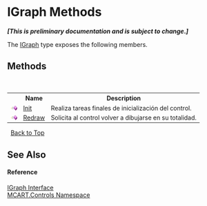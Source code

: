# IGraph Methods
 _**\[This is preliminary documentation and is subject to change.\]**_

The <a href="f404b7dc-823a-2f22-0c4b-cf8c732ef3e1">IGraph</a> type exposes the following members.


## Methods
&nbsp;<table><tr><th></th><th>Name</th><th>Description</th></tr><tr><td>![Public method](media/pubmethod.gif "Public method")</td><td><a href="2b576f41-e8f6-2c99-0bd1-062ac4c97c90">Init</a></td><td>
Realiza tareas finales de inicialización del control.</td></tr><tr><td>![Public method](media/pubmethod.gif "Public method")</td><td><a href="17085088-f437-3d9c-7ca3-08f41a0514f4">Redraw</a></td><td>
Solicita al control volver a dibujarse en su totalidad.</td></tr></table>&nbsp;
<a href="#igraph-methods">Back to Top</a>

## See Also


#### Reference
<a href="f404b7dc-823a-2f22-0c4b-cf8c732ef3e1">IGraph Interface</a><br /><a href="1c9d7a8e-81d4-838a-f87d-7379b253b6ce">MCART.Controls Namespace</a><br />